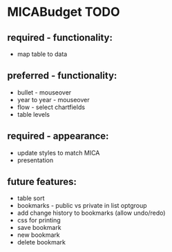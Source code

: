 # MICABudget TODO

## required - functionality:
* map table to data

## preferred - functionality:
* bullet - mouseover
* year to year - mouseover
* flow - select chartfields
* table levels

## required - appearance:
* update styles to match MICA
* presentation

## future features:
* table sort
* bookmarks - public vs private in list optgroup
* add change history to bookmarks (allow undo/redo)
* css for printing
* save bookmark
* new bookmark
* delete bookmark

